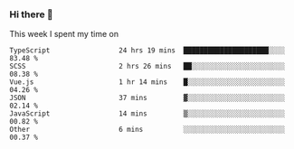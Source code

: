 ### Hi there 👋

<!--
**qiruohan/qiruohan** is a ✨ _special_ ✨ repository because its `README.md` (this file) appears on your GitHub profile.

Here are some ideas to get you started:

- 🔭 I’m currently working on ...
- 🌱 I’m currently learning ...
- 👯 I’m looking to collaborate on ...
- 🤔 I’m looking for help with ...
- 💬 Ask me about ...
- 📫 How to reach me: ...
- 😄 Pronouns: ...
- ⚡ Fun fact: ...
-->

This week I spent my time on 
<!--START_SECTION:waka-->

```text
TypeScript                 24 hrs 19 mins  █████████████████████░░░░   83.48 %
SCSS                       2 hrs 26 mins   ██░░░░░░░░░░░░░░░░░░░░░░░   08.38 %
Vue.js                     1 hr 14 mins    █░░░░░░░░░░░░░░░░░░░░░░░░   04.26 %
JSON                       37 mins         ▓░░░░░░░░░░░░░░░░░░░░░░░░   02.14 %
JavaScript                 14 mins         ▒░░░░░░░░░░░░░░░░░░░░░░░░   00.82 %
Other                      6 mins          ░░░░░░░░░░░░░░░░░░░░░░░░░   00.37 %
```

<!--END_SECTION:waka-->
